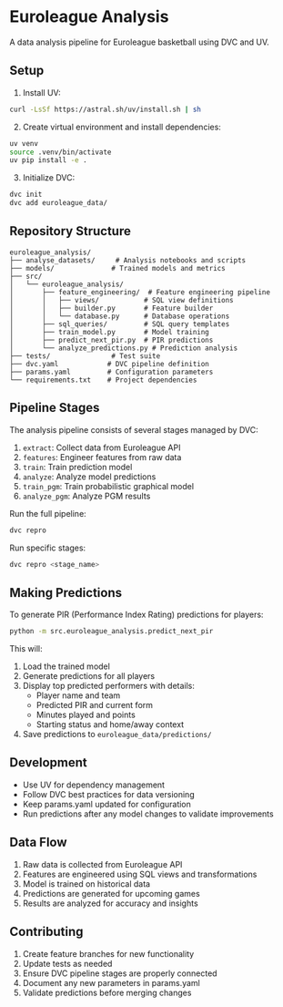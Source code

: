 # Euroleague Analysis

A data analysis pipeline for Euroleague basketball using DVC and UV.

## Setup

1. Install UV:
```bash
curl -LsSf https://astral.sh/uv/install.sh | sh
```

2. Create virtual environment and install dependencies:
```bash
uv venv
source .venv/bin/activate
uv pip install -e .
```

3. Initialize DVC:
```bash
dvc init
dvc add euroleague_data/
```

## Repository Structure

```
euroleague_analysis/
├── analyse_datasets/     # Analysis notebooks and scripts
├── models/              # Trained models and metrics
├── src/
│   └── euroleague_analysis/
│       ├── feature_engineering/  # Feature engineering pipeline
│       │   ├── views/           # SQL view definitions
│       │   ├── builder.py       # Feature builder
│       │   └── database.py      # Database operations
│       ├── sql_queries/         # SQL query templates
│       ├── train_model.py       # Model training
│       ├── predict_next_pir.py  # PIR predictions
│       └── analyze_predictions.py # Prediction analysis
├── tests/               # Test suite
├── dvc.yaml            # DVC pipeline definition
├── params.yaml         # Configuration parameters
└── requirements.txt    # Project dependencies
```

## Pipeline Stages

The analysis pipeline consists of several stages managed by DVC:

1. `extract`: Collect data from Euroleague API
2. `features`: Engineer features from raw data
3. `train`: Train prediction model
4. `analyze`: Analyze model predictions
5. `train_pgm`: Train probabilistic graphical model
6. `analyze_pgm`: Analyze PGM results

Run the full pipeline:
```bash
dvc repro
```

Run specific stages:
```bash
dvc repro <stage_name>
```

## Making Predictions

To generate PIR (Performance Index Rating) predictions for players:

```bash
python -m src.euroleague_analysis.predict_next_pir
```

This will:
1. Load the trained model
2. Generate predictions for all players
3. Display top predicted performers with details:
   - Player name and team
   - Predicted PIR and current form
   - Minutes played and points
   - Starting status and home/away context
4. Save predictions to `euroleague_data/predictions/`

## Development

- Use UV for dependency management
- Follow DVC best practices for data versioning
- Keep params.yaml updated for configuration
- Run predictions after any model changes to validate improvements

## Data Flow

1. Raw data is collected from Euroleague API
2. Features are engineered using SQL views and transformations
3. Model is trained on historical data
4. Predictions are generated for upcoming games
5. Results are analyzed for accuracy and insights

## Contributing

1. Create feature branches for new functionality
2. Update tests as needed
3. Ensure DVC pipeline stages are properly connected
4. Document any new parameters in params.yaml
5. Validate predictions before merging changes
